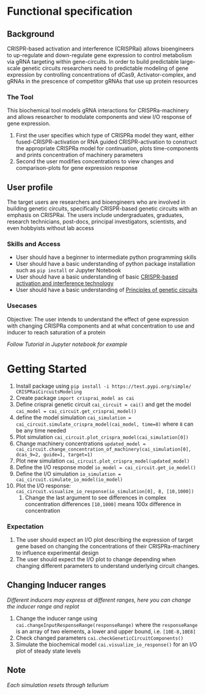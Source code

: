 # Functional specification

## Background
CRISPR-based activation and interference (CRISPRai) allows bioengineers to up-regulate and down-regulate gene expression to control metabolism via gRNA targeting within gene-circuits. In order to build predictable large-scale genetic circuits researchers need to predictable modeling of gene expression by controlling concentrations of dCas9, Activator-complex, and gRNAs in the prescence of competitor gRNAs that use up protein resources

### The Tool
This biochemical tool models gRNA interactions for CRISPRa-machinery and allows researcher to modulate components and view I/O response of gene expression.
1. First the user specifies which type of CRISPRa model they want, either fused-CRISPR-activation or RNA guided CRISPR-activation to construct the appropriate CRISPRa model for continuation, plots time-components and prints concentration of machinery parameters
2. Second the user modifies concentrations to view changes and comparison-plots for gene expression response

## User profile
The target users are researchers and bioengineers who are involved in building genetic circuits, specifically CRISPR-based genetic circuits with an emphasis on CRISPRai.
The users include undergraduates, graduates, research technicians, post-docs, principal investigators, scientists, and even hobbyists without lab access

### Skills and Access
- User should have a beginner to intermediate python programming skills
- User should have a basic understanding of python package installation such as `pip install` or Jupyter Notebook
- User should have a basic understanding of basic [CRISPR-based activation and interference technology](https://www.synthego.com/guide/crispr-methods/crispri-crispra)
- User should have a basic understanding of [Principles of genetic circuits](https://www.nature.com/articles/nmeth.2926)

### Usecases
Objective: The user intends to understand the effect of gene expression with changing CRISPRa components and at what concentration to use and inducer to reach saturation of a protein

*Follow Tutorial in Jupyter notebook for example*

# Getting Started
1. Install package using `pip install -i https://test.pypi.org/simple/ CRISPRaiCircuitsModeling`
2. Create package `import crisprai_model as cai`
3. Define crisprai genetic circuit `cai_circuit = cai()` and get the model `cai_model = cai_circuit.get_crisprai_model()`
4. define the model simulation `cai_simulation = cai_circuit.simulate_crispra_model(cai_model, time=8)` where `8` can be any time needed
5. Plot simulation `cai_circuit.plot_crispra_model(cai_simulation[0])`
6. Change machinery concentrations `updated_model = cai_circuit.change_concentration_of_machinery(cai_simulation[0], dcas_9=2, guide=1, target=1)`
7. Plot new simulation `cai_circuit.plot_crispra_model(updated_model)`
8. Define the I/O response model `io_model = cai_circuit.get_io_model()`
9. Define the I/O simulation `io_simulation = cai_circuit.simulate_io_model(io_model)`
10. Plot the I/O response: `cai_circuit.visualize_io_response(io_simulation[0], 8, [10,1000]) `
    1. Change the last argument to see differences in complex concentration differences `[10,1000]` means 100x difference in concentration

### Expectation
1. The user should expect an I/O plot describing the expression of target gene based on changing the concentrations of their CRISPRa-machinery to influence experimental design
2. The user should expect the I/O plot to change depending when changing different parameters to understand underlying circuit changes.

## Changing Inducer ranges
*Different inducers may express at different ranges, here you can change the inducer range and replot*
1. Change the inducer range using `cai.changeInputResponseRange(responseRange)` where the `responseRange` is an array of two elements, a lower and upper bound, i.e. `[10E-8,10E8]`
2. Check changed parameters `cai.checkGeneticCircuitComponents()`
3. Simulate the biochemical model `cai.visualize_io_response()` for an I/O plot of steady state levels

## Note
*Each simulation resets through tellurium*